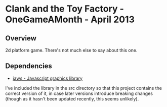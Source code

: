 # Clank and the Toy Factory - OneGameAMonth - April 2013

## Overview
2d platform game. There's not much else to say about this one.

## Dependencies

* [jaws - Javascript graphics library](https://github.com/ippa/jaws)

I've included the library in the src directory so that this project contains
the correct version of it, in case later versions introduce breaking changes
(though as it hasn't been updated recently, this seems unlikely).

